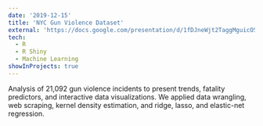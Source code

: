 ```yaml
---
date: '2019-12-15'
title: 'NYC Gun Violence Dataset'
external: 'https://docs.google.com/presentation/d/1fDJneWjt2TaggMguicO5harkwx7OfnEC3FLO7mxEXUA/edit?usp=sharing'
tech:
  - R
  - R Shiny
  - Machine Learning
showInProjects: true
---
```


Analysis of 21,092 gun violence incidents to present trends, fatality predictors, and interactive data visualizations. We applied data wrangling, web scraping, kernel density estimation, and ridge, lasso, and elastic-net regression.
